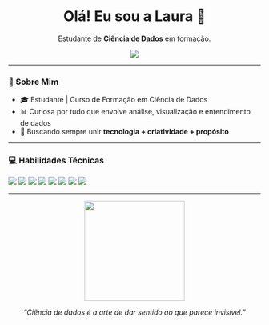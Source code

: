 <h1 align="center">Olá! Eu sou a Laura 🤖</h1>

<p align="center">
  Estudante de <strong>Ciência de Dados</strong> em formação.
</p>

<p align="center">
  <img src="https://readme-typing-svg.demolab.com?font=Fira+Code&size=18&pause=1000&color=00C3FF&center=true&vCenter=true&width=440&lines=Bem-vindos+ao+meu+GitHub!" />
</p>

---

### 🧠 Sobre Mim

- 🎓 Estudante | Curso de Formação em Ciência de Dados  
- 📊 Curiosa por tudo que envolve análise, visualização e entendimento de dados  
- 🎯 Buscando sempre unir **tecnologia + criatividade + propósito**

---

### 💻 Habilidades Técnicas

<p>
  <img src="https://img.shields.io/badge/Python-FFD43B?style=for-the-badge&logo=python&logoColor=blue"/>
  <img src="https://img.shields.io/badge/Pandas-150458?style=for-the-badge&logo=pandas&logoColor=white"/>
  <img src="https://img.shields.io/badge/Jupyter-F37626?style=for-the-badge&logo=Jupyter&logoColor=white"/>
  <img src="https://img.shields.io/badge/Matplotlib-007ACC?style=for-the-badge&logo=matplotlib&logoColor=white"/>
  <img src="https://img.shields.io/badge/Seaborn-0F1E3D?style=for-the-badge"/>
  <img src="https://img.shields.io/badge/SQL-025E8C?style=for-the-badge&logo=sqlite&logoColor=white"/>
  <img src="https://img.shields.io/badge/Power%20BI-F2C811?style=for-the-badge&logo=powerbi&logoColor=black"/>
  <img src="https://img.shields.io/badge/GitHub-100000?style=for-the-badge&logo=github&logoColor=white"/>
</p>

---



<p align="center">
  <img src="https://media.giphy.com/media/Ll22OhMLAlVDb8UQWe/giphy.gif" width="200">
</p>

<p align="center"><i>“Ciência de dados é a arte de dar sentido ao que parece invisível.”</i></p>



